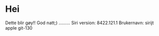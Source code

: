 # Hei
Dette blir gøy!!
God natt;)
.........
Siri  version: 8422.121.1
Brukernavn: sirijt
apple git-130

